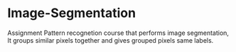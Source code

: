 # Image-Segmentation
Assignment Pattern recognetion course  that performs image segmentation, It groups similar pixels together and gives  grouped pixels same labels.
